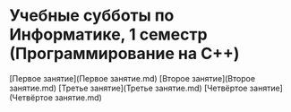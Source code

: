 # Учебные субботы по Информатике, 1 семестр (Программирование на C++)
[Первое занятие](Первое занятие.md)
[Второе занятие](Второе занятие.md)
[Третье занятие](Третье занятие.md)
[Четвёртое занятие](Четвёртое занятие.md)
